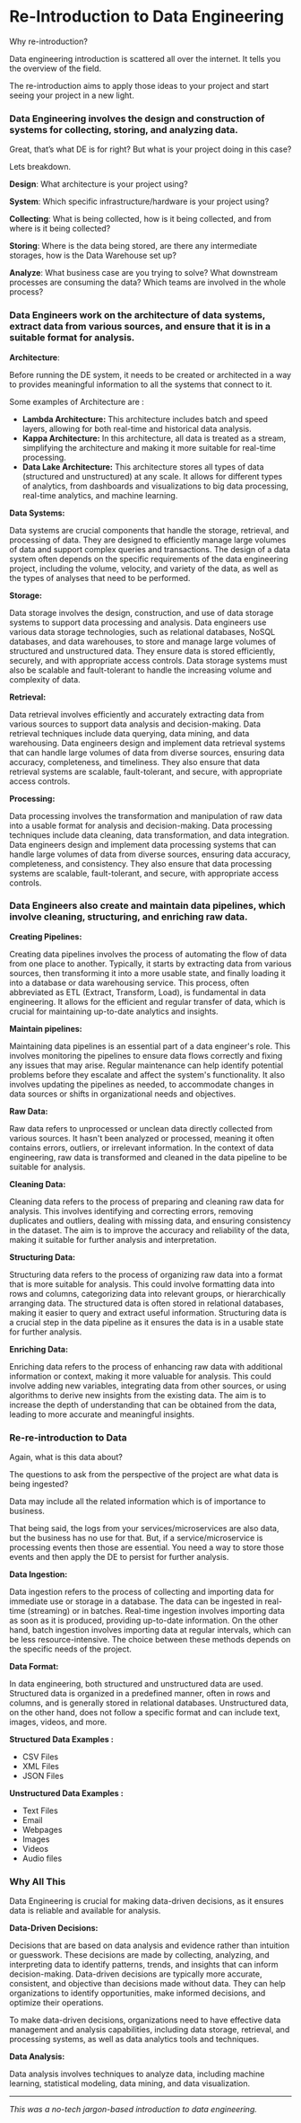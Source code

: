 # Re-Introduction to Data Engineering

Why re-introduction?

Data engineering introduction is scattered all over the internet. It tells you the overview of the field.

The re-introduction aims to apply those ideas to your project and start seeing your project in a new light.

### **Data Engineering involves the design and construction of systems for collecting, storing, and analyzing data.**

Great, that’s what DE is for right? But what is your project doing in this case?

Lets breakdown.

**Design**: What architecture is your project using?

**System**: Which specific infrastructure/hardware is your project using?

**Collecting**: What is being collected, how is it being collected, and from where is it being collected?

**Storing**: Where is the data being stored, are there any intermediate storages, how is the Data Warehouse set up?

**Analyze**: What business case are you trying to solve? What downstream processes are consuming the data? Which teams are involved in the whole process?

### Data Engineers work on the architecture of data systems, extract data from various sources, and ensure that it is in a suitable format for analysis.

**Architecture**:

Before running the DE system, it needs to be created or architected in a way to provides meaningful information to all the systems that connect to it.

Some examples of Architecture are :

* **Lambda Architecture:** This architecture includes batch and speed layers, allowing for both real-time and historical data analysis.
* **Kappa Architecture:** In this architecture, all data is treated as a stream, simplifying the architecture and making it more suitable for real-time processing.
* **Data Lake Architecture:** This architecture stores all types of data (structured and unstructured) at any scale. It allows for different types of analytics, from dashboards and visualizations to big data processing, real-time analytics, and machine learning.

**Data Systems:**

Data systems are crucial components that handle the storage, retrieval, and processing of data. They are designed to efficiently manage large volumes of data and support complex queries and transactions. The design of a data system often depends on the specific requirements of the data engineering project, including the volume, velocity, and variety of the data, as well as the types of analyses that need to be performed.

**Storage:**

Data storage involves the design, construction, and use of data storage systems to support data processing and analysis. Data engineers use various data storage technologies, such as relational databases, NoSQL databases, and data warehouses, to store and manage large volumes of structured and unstructured data. They ensure data is stored efficiently, securely, and with appropriate access controls. Data storage systems must also be scalable and fault-tolerant to handle the increasing volume and complexity of data.

**Retrieval:**

Data retrieval involves efficiently and accurately extracting data from various sources to support data analysis and decision-making. Data retrieval techniques include data querying, data mining, and data warehousing. Data engineers design and implement data retrieval systems that can handle large volumes of data from diverse sources, ensuring data accuracy, completeness, and timeliness. They also ensure that data retrieval systems are scalable, fault-tolerant, and secure, with appropriate access controls.

**Processing:**

Data processing involves the transformation and manipulation of raw data into a usable format for analysis and decision-making. Data processing techniques include data cleaning, data transformation, and data integration. Data engineers design and implement data processing systems that can handle large volumes of data from diverse sources, ensuring data accuracy, completeness, and consistency. They also ensure that data processing systems are scalable, fault-tolerant, and secure, with appropriate access controls.

### Data Engineers also create and maintain data pipelines, which involve cleaning, structuring, and enriching raw data.

**Creating Pipelines:**

Creating data pipelines involves the process of automating the flow of data from one place to another. Typically, it starts by extracting data from various sources, then transforming it into a more usable state, and finally loading it into a database or data warehousing service. This process, often abbreviated as ETL (Extract, Transform, Load), is fundamental in data engineering. It allows for the efficient and regular transfer of data, which is crucial for maintaining up-to-date analytics and insights.

**Maintain pipelines:**

Maintaining data pipelines is an essential part of a data engineer's role. This involves monitoring the pipelines to ensure data flows correctly and fixing any issues that may arise. Regular maintenance can help identify potential problems before they escalate and affect the system's functionality. It also involves updating the pipelines as needed, to accommodate changes in data sources or shifts in organizational needs and objectives.

**Raw Data:**

Raw data refers to unprocessed or unclean data directly collected from various sources. It hasn't been analyzed or processed, meaning it often contains errors, outliers, or irrelevant information. In the context of data engineering, raw data is transformed and cleaned in the data pipeline to be suitable for analysis.

**Cleaning Data:**

Cleaning data refers to the process of preparing and cleaning raw data for analysis. This involves identifying and correcting errors, removing duplicates and outliers, dealing with missing data, and ensuring consistency in the dataset. The aim is to improve the accuracy and reliability of the data, making it suitable for further analysis and interpretation.

**Structuring Data:**

Structuring data refers to the process of organizing raw data into a format that is more suitable for analysis. This could involve formatting data into rows and columns, categorizing data into relevant groups, or hierarchically arranging data. The structured data is often stored in relational databases, making it easier to query and extract useful information. Structuring data is a crucial step in the data pipeline as it ensures the data is in a usable state for further analysis.

**Enriching Data:**

Enriching data refers to the process of enhancing raw data with additional information or context, making it more valuable for analysis. This could involve adding new variables, integrating data from other sources, or using algorithms to derive new insights from the existing data. The aim is to increase the depth of understanding that can be obtained from the data, leading to more accurate and meaningful insights.

### Re-re-introduction to Data

Again, what is this data about?

The questions to ask from the perspective of the project are what data is being ingested?

Data may include all the related information which is of importance to business.

That being said, the logs from your services/microservices are also data, but the business has no use for that. But, if a service/microservice is processing events then those are essential. You need a way to store those events and then apply the DE to persist for further analysis.

**Data Ingestion:**

Data ingestion refers to the process of collecting and importing data for immediate use or storage in a database. The data can be ingested in real-time (streaming) or in batches. Real-time ingestion involves importing data as soon as it is produced, providing up-to-date information. On the other hand, batch ingestion involves importing data at regular intervals, which can be less resource-intensive. The choice between these methods depends on the specific needs of the project.

**Data Format:**

In data engineering, both structured and unstructured data are used. Structured data is organized in a predefined manner, often in rows and columns, and is generally stored in relational databases. Unstructured data, on the other hand, does not follow a specific format and can include text, images, videos, and more.

**Structured Data Examples :**

* CSV Files
* XML Files
* JSON Files

**Unstructured Data Examples :**

* Text Files
* Email
* Webpages
* Images
* Videos
* Audio files

### Why All This

Data Engineering is crucial for making data-driven decisions, as it ensures data is reliable and available for analysis.

**Data-Driven Decisions:**

Decisions that are based on data analysis and evidence rather than intuition or guesswork. These decisions are made by collecting, analyzing, and interpreting data to identify patterns, trends, and insights that can inform decision-making. Data-driven decisions are typically more accurate, consistent, and objective than decisions made without data. They can help organizations to identify opportunities, make informed decisions, and optimize their operations.

To make data-driven decisions, organizations need to have effective data management and analysis capabilities, including data storage, retrieval, and processing systems, as well as data analytics tools and techniques.

**Data Analysis:**

Data analysis involves techniques to analyze data, including machine learning, statistical modeling, data mining, and data visualization.

***

_This was a no-tech jargon-based introduction to data engineering._
